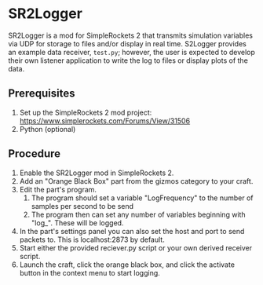 # SR2Logger
SR2Logger is a mod for SimpleRockets 2 that transmits simulation variables via UDP for storage to files and/or display in real time. S2Logger provides an example data receiver, `test.py`; however, the user is expected to develop their own listener application to write the log to files or display plots of the data.

## Prerequisites

 1. Set up the SimpleRockets 2 mod project: https://www.simplerockets.com/Forums/View/31506
 2. Python (optional)
 
## Procedure

 1. Enable the SR2Logger mod in SimpleRockets 2.
 2. Add an "Orange Black Box" part from the gizmos category to your craft.
 3. Edit the part's program.
     1. The program should set a variable "LogFrequency" to the number of samples per second to be send
     2. The program then can set any number of variables beginning with "log_". These will be logged.
 4. In the part's settings panel you can also set the host and port to send packets to. This is localhost:2873 by default.
 5. Start either the provided reciever.py script or your own derived receiver script.
 6. Launch the craft, click the orange black box, and click the activate button in the context menu to start logging.
 
 
